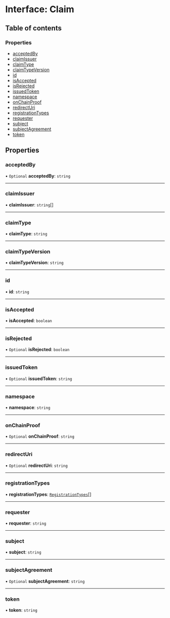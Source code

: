 # Interface: Claim

## Table of contents

### Properties

- [acceptedBy](Claim.md#acceptedby)
- [claimIssuer](Claim.md#claimissuer)
- [claimType](Claim.md#claimtype)
- [claimTypeVersion](Claim.md#claimtypeversion)
- [id](Claim.md#id)
- [isAccepted](Claim.md#isaccepted)
- [isRejected](Claim.md#isrejected)
- [issuedToken](Claim.md#issuedtoken)
- [namespace](Claim.md#namespace)
- [onChainProof](Claim.md#onchainproof)
- [redirectUri](Claim.md#redirecturi)
- [registrationTypes](Claim.md#registrationtypes)
- [requester](Claim.md#requester)
- [subject](Claim.md#subject)
- [subjectAgreement](Claim.md#subjectagreement)
- [token](Claim.md#token)

## Properties

### acceptedBy

• `Optional` **acceptedBy**: `string`

___

### claimIssuer

• **claimIssuer**: `string`[]

___

### claimType

• **claimType**: `string`

___

### claimTypeVersion

• **claimTypeVersion**: `string`

___

### id

• **id**: `string`

___

### isAccepted

• **isAccepted**: `boolean`

___

### isRejected

• `Optional` **isRejected**: `boolean`

___

### issuedToken

• `Optional` **issuedToken**: `string`

___

### namespace

• **namespace**: `string`

___

### onChainProof

• `Optional` **onChainProof**: `string`

___

### redirectUri

• `Optional` **redirectUri**: `string`

___

### registrationTypes

• **registrationTypes**: [`RegistrationTypes`](../enums/RegistrationTypes.md)[]

___

### requester

• **requester**: `string`

___

### subject

• **subject**: `string`

___

### subjectAgreement

• `Optional` **subjectAgreement**: `string`

___

### token

• **token**: `string`

